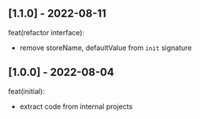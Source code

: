 ## [1.1.0] - 2022-08-11

feat(refactor interface):
- remove storeName, defaultValue from `init` signature
## [1.0.0] - 2022-08-04

feat(initial):
- extract code from internal projects
